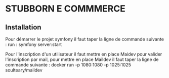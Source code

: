 # STUBBORN E COMMMERCE



## Installation 

Pour démarrer le projet symfony il faut taper la ligne de commande suivante : run : symfony server:start

Pour l'inscription d'un utilisateur il faut mettre en place Maidev pour valider l'inscription par mail, pour mettre en place Maildev il faut taper la ligne de commande suivante : docker run -p 1080:1080 -p 1025:1025 soulteary/maildev





